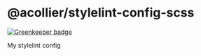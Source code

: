 # @acollier/stylelint-config-scss

[![Greenkeeper badge](https://badges.greenkeeper.io/alexkcollier/stylelint-config-scss.svg)](https://greenkeeper.io/)

My stylelint config
